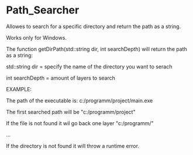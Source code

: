 # Path_Searcher

Allowes to search for a specific directory and return the path as a string.

Works only for Windows.


The function getDirPath(std::string dir, int searchDepth) will return the path as a string:

std::string dir = specify the name of the directory you want to serach

int searchDepth = amount of layers to search


EXAMPLE:

The path  of the executable is: c:/programm/project/main.exe

The first searched path will be "c:/programm/project"

If the file is not found it wil go back one layer "c:/programm/"

...

If the directory is not found it will throw a runtime error.
